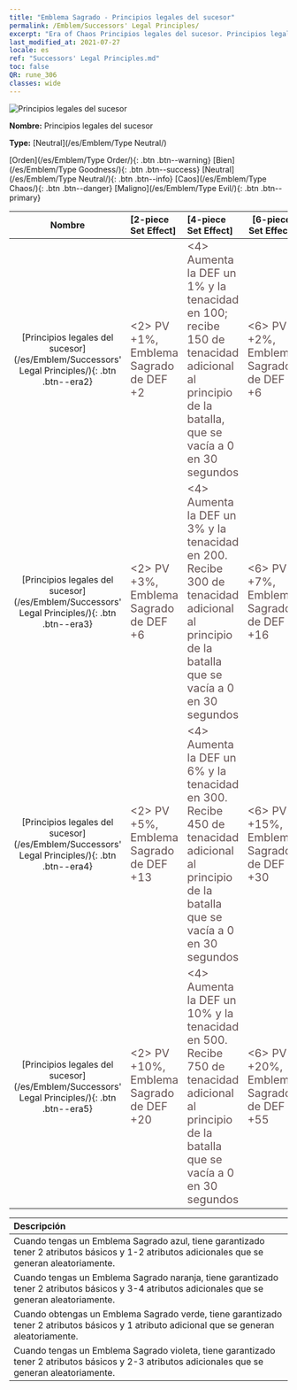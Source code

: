 ```yaml
---
title: "Emblema Sagrado - Principios legales del sucesor"
permalink: /Emblem/Successors' Legal Principles/
excerpt: "Era of Chaos Principios legales del sucesor. Principios legales del sucesor. Era of Chaos Emblema Sagrado Principios legales del sucesor. Era of Chaos Neutral Principios legales del sucesor"
last_modified_at: 2021-07-27
locale: es
ref: "Successors' Legal Principles.md"
toc: false
QR: rune_306
classes: wide
---
```


  ![Principios legales del sucesor](/images/r/rune_icon_306.png)

 **Nombre:** Principios legales del sucesor

 **Type:** [Neutral](/es/Emblem/Type Neutral/)

  [Orden](/es/Emblem/Type Order/){: .btn .btn--warning}   [Bien](/es/Emblem/Type Goodness/){: .btn .btn--success}   [Neutral](/es/Emblem/Type Neutral/){: .btn .btn--info}   [Caos](/es/Emblem/Type Chaos/){: .btn .btn--danger}   [Maligno](/es/Emblem/Type Evil/){: .btn .btn--primary} 

  |  Nombre    | [2-piece Set Effect] | [4-piece Set Effect] | [6-piece Set Effect]  | 
  |:-----------------------:|:-------------------|:-----------------|----------------| 
  | [Principios legales del sucesor](/es/Emblem/Successors' Legal Principles/){: .btn .btn--era2} | <span style="color: #645252;font-size:20px">&lt;2&gt; PV +1%, Emblema Sagrado de DEF +2</span> | <span style="color: #645252;font-size:20px">&lt;4&gt; Aumenta la DEF un 1% y la tenacidad en 100; recibe 150 de tenacidad adicional al principio de la batalla, que se vacía a 0 en 30 segundos</span> | <span style="color: #645252;font-size:20px">&lt;6&gt; PV +2%, Emblema Sagrado de DEF +6</span> | 
  | [Principios legales del sucesor](/es/Emblem/Successors' Legal Principles/){: .btn .btn--era3} | <span style="color: #645252;font-size:20px">&lt;2&gt; PV +3%, Emblema Sagrado de DEF +6</span> | <span style="color: #645252;font-size:20px">&lt;4&gt; Aumenta la DEF un 3% y la tenacidad en 200. Recibe 300 de tenacidad adicional al principio de la batalla que se vacía a 0 en 30 segundos</span> | <span style="color: #645252;font-size:20px">&lt;6&gt; PV +7%, Emblema Sagrado de DEF +16</span> | 
  | [Principios legales del sucesor](/es/Emblem/Successors' Legal Principles/){: .btn .btn--era4} | <span style="color: #645252;font-size:20px">&lt;2&gt; PV +5%, Emblema Sagrado de DEF +13</span> | <span style="color: #645252;font-size:20px">&lt;4&gt; Aumenta la DEF un 6% y la tenacidad en 300. Recibe 450 de tenacidad adicional al principio de la batalla que se vacía a 0 en 30 segundos</span> | <span style="color: #645252;font-size:20px">&lt;6&gt; PV +15%, Emblema Sagrado de DEF +30</span> | 
  | [Principios legales del sucesor](/es/Emblem/Successors' Legal Principles/){: .btn .btn--era5} | <span style="color: #645252;font-size:20px">&lt;2&gt; PV +10%, Emblema Sagrado de DEF +20</span> | <span style="color: #645252;font-size:20px">&lt;4&gt; Aumenta la DEF un 10% y la tenacidad en 500. Recibe 750 de tenacidad adicional al principio de la batalla que se vacía a 0 en 30 segundos</span> | <span style="color: #645252;font-size:20px">&lt;6&gt; PV +20%, Emblema Sagrado de DEF +55</span> | 

  |         Descripción            | 
  |:-------------------------------|
  | Cuando tengas un Emblema Sagrado azul, tiene garantizado tener 2 atributos básicos y 1-2 atributos adicionales que se generan aleatoriamente. |
  | Cuando tengas un Emblema Sagrado naranja, tiene garantizado tener 2 atributos básicos y 3-4 atributos adicionales que se generan aleatoriamente. |
  | Cuando obtengas un Emblema Sagrado verde, tiene garantizado tener 2 atributos básicos y 1 atributo adicional que se generan aleatoriamente. |
  | Cuando tengas un Emblema Sagrado violeta, tiene garantizado tener 2 atributos básicos y 2-3 atributos adicionales que se generan aleatoriamente. |
